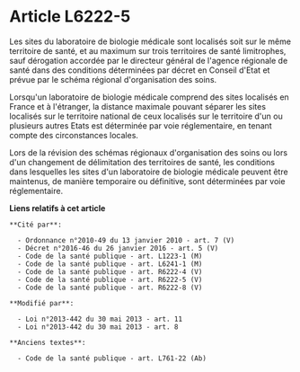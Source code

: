 # Article L6222-5

Les sites du laboratoire de biologie médicale sont localisés soit sur le même territoire de santé, et au maximum sur trois
territoires de santé limitrophes, sauf dérogation accordée par le directeur général de l'agence régionale de santé dans des
conditions déterminées par décret en Conseil d'Etat et prévue par le schéma régional d'organisation des soins. 

Lorsqu'un laboratoire de biologie médicale comprend des sites localisés en France et à l'étranger, la distance maximale
pouvant séparer les sites localisés sur le territoire national de ceux localisés sur le territoire d'un ou plusieurs autres
Etats est déterminée par voie réglementaire, en tenant compte des circonstances locales. 

Lors de la révision des schémas régionaux d'organisation des soins ou lors d'un changement de délimitation des territoires de
santé, les conditions dans lesquelles les sites d'un laboratoire de biologie médicale peuvent être maintenus, de manière
temporaire ou définitive, sont déterminées par voie réglementaire.

**Liens relatifs à cet article**

	**Cité par**:

	  - Ordonnance n°2010-49 du 13 janvier 2010 - art. 7 (V)
	  - Décret n°2016-46 du 26 janvier 2016 - art. 5 (V)
	  - Code de la santé publique - art. L1223-1 (M)
	  - Code de la santé publique - art. L6241-1 (M)
	  - Code de la santé publique - art. R6222-4 (V)
	  - Code de la santé publique - art. R6222-5 (V)
	  - Code de la santé publique - art. R6222-8 (V)

	**Modifié par**:

	  - Loi n°2013-442 du 30 mai 2013 - art. 11
	  - Loi n°2013-442 du 30 mai 2013 - art. 8

	**Anciens textes**:

	  - Code de la santé publique - art. L761-22 (Ab)
